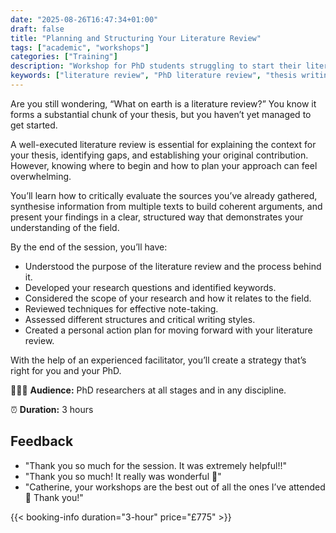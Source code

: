 ```yaml
---
date: "2025-08-26T16:47:34+01:00"
draft: false
title: "Planning and Structuring Your Literature Review"
tags: ["academic", "workshops"]
categories: ["Training"] 
description: "Workshop for PhD students struggling to start their literature review. Learn to plan scope, develop research questions, critically evaluate sources, and create structured arguments that establish your original contribution."
keywords: ["literature review", "PhD literature review", "thesis writing", "academic research", "critical evaluation", "research planning", "thesis structure", "doctoral writing", "research methodology", "academic synthesis"]
---
```


Are you still wondering, “What on earth is a literature review?” You know it forms a substantial chunk of your thesis, but you haven’t yet managed to get started.

A well-executed literature review is essential for explaining the context for your thesis, identifying gaps, and establishing your original contribution. However, knowing where to begin and how to plan your approach can feel overwhelming.

You’ll learn how to critically evaluate the sources you’ve already gathered, synthesise information from multiple texts to build coherent arguments, and present your findings in a clear, structured way that demonstrates your understanding of the field.

By the end of the session, you’ll have:

- Understood the purpose of the literature review and the process behind it.
- Developed your research questions and identified keywords.
- Considered the scope of your research and how it relates to the field.
- Reviewed techniques for effective note-taking.
- Assessed different structures and critical writing styles.
- Created a personal action plan for moving forward with your literature review.

With the help of an experienced facilitator, you’ll create a strategy that’s right for you and your PhD.

👩🏽‍🎓 **Audience:** PhD researchers at all stages and in any discipline.

⏰ **Duration:** 3 hours

## Feedback

- "Thank you so much for the session. It was extremely helpful!!"
- "Thank you so much! It really was wonderful 🙂"
- "Catherine, your workshops are the best out of all the ones I’ve attended 🙂 Thank you!"

{{< booking-info duration="3-hour" price="£775" >}}